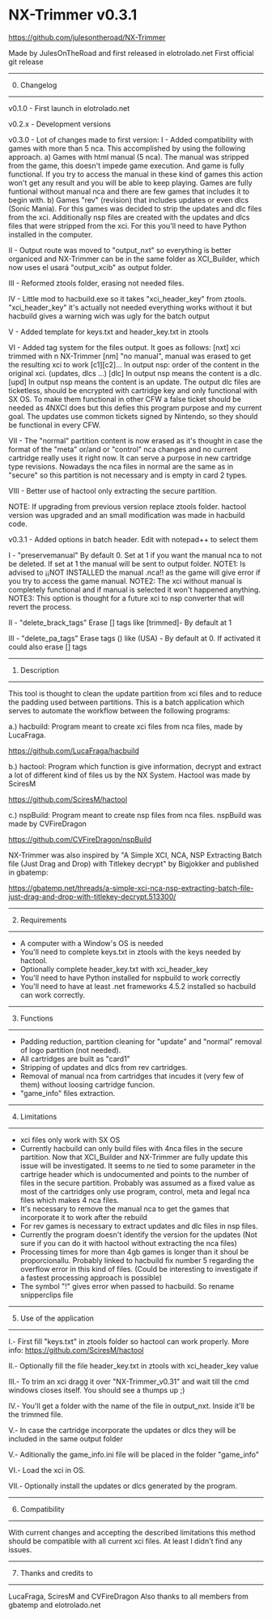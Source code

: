 # NX-Trimmer v0.3.1
https://github.com/julesontheroad/NX-Trimmer

Made by JulesOnTheRoad and first released in elotrolado.net
First official git release

---------------
0. Changelog
---------------

v0.1.0 - First launch in elotrolado.net

v0.2.x - Development versions

v0.3.0 - Lot of changes made to first version:
   I - Added compatibility with games with more than 5 nca. This accomplished by using the following approach. 
       a) Games with html manual (5 nca). The manual was stripped from the game, this doesn't impede game execution. And game is fully functional.
	  If you try to access the manual in these kind of games this action won't get any result and you will be able to keep playing.
	  Games are fully funtional without manual nca and there are few games that includes it to begin with.
       b) Games "rev" (revision) that includes updates or even dlcs (Sonic Mania). For this games was decided to strip the updates and dlc files
	  from the xci.
	  Additionally nsp files are created with the updates and dlcs files that were stripped from the xci. 
	  For this you'll need to have Python installed in the computer.
    
   II - Output route was moved to "output_nxt" so everything is better organiced and NX-Trimmer can be in the same folder as XCI_Builder, which now uses el usará "output_xcib" as output folder.
   
   III - Reformed ztools folder, erasing not needed files. 
   
   IV - Little mod to hacbuild.exe so it takes "xci_header_key" from ztools. "xci_header_key" it's actually not needed everything works without it but hacbuild gives a warning wich was ugly for the batch output
   
   V  - Added template for keys.txt and header_key.txt in ztools
   
   VI - Added tag system for the files output. It goes as follows:
     [nxt] xci trimmed with n NX-Trimmer
	   [nm] "no manual", manual was erased to get the resulting xci to work
	   [c1][c2]... In output nsp: order of the content in the original xci. (updates, dlcs ...)
	   [dlc] In output nsp means the content is a dlc.
	   [upd] In output nsp means the content is an update.
	The output dlc files are ticketless, should be encrypted with cartridge key and only functional with SX OS. To make them       functional in other CFW a false ticket should be needed as 4NXCI does but this defies this program purpose and my current goal.
	The updates use common tickets signed by Nintendo, so they should be functional in every CFW.
  
  VII - The "normal" partition content is now erased as it's thought in case the format of the "meta" or/and or "control" nca changes and no current cartridge really uses it right now. It can serve a purpose in new cartridge type revisions.
Nowadays the nca files in normal are the same as in "secure" so this partition is not necessary	and is empty in card 2 types. 

 VIII - Better use of hactool only extracting the secure partition.

NOTE: If upgrading from previous version replace ztools folder. hactool version was upgraded and an small modification was made in hacbuild code.

v0.3.1 - Added options in batch header. Edit with notepad++ to select them

   I - "preservemanual" By default 0. Set at 1 if you want the manual nca to not be deleted. If set at 1 the manual will be sent to output folder.
  NOTE1: Is advised to ¡¡NOT INSTALLED the manual .nca!! as the game will give error if you try to access the game manual.
	NOTE2: The xci without manual is completely functional and if manual is selected it won't happened anything. 
	NOTE3: This option is thought for a future xci to nsp converter that will revert the process.
  
   II - "delete_brack_tags" Erase [] tags like [trimmed]- By default at 1
   
  III - "delete_pa_tags" Erase tags () like (USA) - By default at 0. If activated it could also erase [] tags

---------------
1. Description
---------------

This tool is thought to clean the update partition from xci files and to reduce the padding used between partitions.
This is a batch application which serves to automate the workflow between the following programs:

a.) hacbuild: Program meant to create xci files from nca files, made by LucaFraga.

https://github.com/LucaFraga/hacbuild

b.) hactool: Program which function is give information, decrypt and extract a lot of different kind of files us by the NX System.
Hactool was made by SciresM

https://github.com/SciresM/hactool

c.) nspBuild: Program meant to create nsp files from nca files. 
nspBuild was made by CVFireDragon

https://github.com/CVFireDragon/nspBuild

NX-Trimmer was also inspired by "A Simple XCI, NCA, NSP Extracting Batch file (Just Drag and Drop) with Titlekey decrypt"
by Bigjokker and published in gbatemp:

https://gbatemp.net/threads/a-simple-xci-nca-nsp-extracting-batch-file-just-drag-and-drop-with-titlekey-decrypt.513300/

---------------
2. Requirements
---------------

- A computer with a Window's OS is needed
- You'll need to complete keys.txt in ztools with the keys needed by hactool.
- Optionally complete header_key.txt with xci_header_key
- You'll need to have Python installed for nspbuild to work correctly
- You'll need to have at least .net frameworks 4.5.2 installed so hacbuild can work correctly.

---------------
3. Functions
---------------

- Padding reduction, partition cleaning for "update" and "normal" removal of logo partition (not needed).
- All cartridges are built as "card1"
- Stripping of updates and dlcs from rev cartridges.
- Removal of manual nca from cartridges that incudes it (very few of them) without loosing cartridge funcion.
- "game_info" files extraction.

---------------
4. Limitations
---------------

- xci files only work with SX OS
- Currently hacbuild can only build files with 4nca files in the secure partition. 
  Now that XCI_Builder and NX-Trimmer are fully update this issue will be investigated. It seems to ne tied to some parameter in the cartrige header
  which is undocumented and points to the number of files in the secure partition. Probably was assumed as a fixed value as most of the cartridges 
  only use program, control, meta and legal nca files which makes 4 nca files.
- It's necessary to remove the manual nca to get the games that incorporate it to work after the rebuild
- For rev games is necessary to extract updates and dlc files in nsp files.
- Currently the program doesn't identify the version for the updates
  (Not sure if you can do it with hactool without extracting the nca files)
- Processing times for more than 4gb games is longer than it shoul be proporcionallu. Probably linked to hacbuild fix number 5 regarding the overflow
  error in this kind of files. (Could be interesting to investigate if a fastest processing approach is possible)
- The symbol "!" gives error when passed to hacbuild. So rename snipperclips file

-------------------------
5. Use of the application
-------------------------

I.-   First fill "keys.txt" in ztools folder so hactool can work properly.
      More info: https://github.com/SciresM/hactool
      
II.-  Optionally fill the file header_key.txt in ztools with xci_header_key value

III.- To trim an xci dragg it over "NX-Trimmer_v0.31" and wait till the cmd windows closes itself. You should see a thumps up ;)

IV.-  You'll get a folder with the name of the file in output_nxt. Inside it'll be the trimmed file.

V.-   In case the cartridge incorporate the updates or dlcs they will be included in the same output folder

V.-   Aditionally the game_info.ini file will be placed in the folder "game_info"

VI.-  Load the xci in OS.

VII.- Optionally install the updates or dlcs generated by the program.

------------------
6. Compatibility
------------------

With current changes and accepting the described limitations this method should be compatible with all current xci files.
At least I didn't find any issues.

------------------------
7. Thanks and credits to 
------------------------

LucaFraga, SciresM and CVFireDragon 
Also thanks to all members from gbatemp and elotrolado.net


